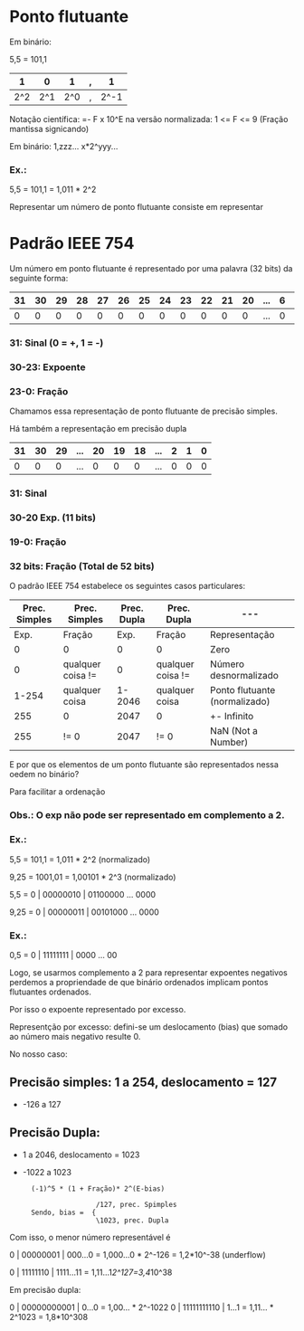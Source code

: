 # Ponto flutuante

Em binário:

5,5 = 101,1

1|0|1|,|1
--|--|--|--|--
2^2|2^1|2^0|,|2^-1

Notação científica: =- F x 10^E na versão normalizada: 1 <= F <= 9 (Fração mantissa signicando)

Em binário: 1,zzz... x*2^yyy...

### Ex.: 

5,5 = 101,1 = 1,011 * 2^2

Representar um número de ponto flutuante  consiste em representar

# Padrão IEEE 754

Um número em ponto flutuante é representado por uma palavra (32 bits) da seguinte forma:

31|30|29|28|27|26|25|24|23|22|21|20|...|6|5|4|3|2|1|0
--|--|--|--|--|--|--|--|--|--|--|--|--|--|--|--|--|--|--|--
0|0|0|0|0|0|0|0|0|0|0|0|...|0|0|0|0|0|0|0

### 31: Sinal (0 = +, 1 = -)
### 30-23: Expoente
### 23-0: Fração

Chamamos essa representação de ponto flutuante de precisão simples.

Há também a representação em precisão dupla

31|30|29|...|20|19|18|...|2|1|0
--|--|--|--|--|--|--|--|--|--|--
0|0|0|...|0|0|0|...|0|0|0

### 31: Sinal
### 30-20 Exp. (11 bits)
### 19-0: Fração
### 32 bits: Fração (Total de 52 bits)

O padrão IEEE 754 estabelece os seguintes casos particulares:

Prec. Simples|Prec. Simples|Prec. Dupla|Prec. Dupla|---
--|--|--|--|--
Exp. |Fração| Exp. |Fração| Representação
0|0|0|0|Zero
0|qualquer coisa !=|0|qualquer coisa !=|Número desnormalizado
1-254|qualquer coisa|1-2046|qualquer coisa|Ponto flutuante (normalizado)
255|0|2047|0|+- Infinito
255|!= 0|2047|!= 0|NaN (Not a Number)

E por que os elementos de um ponto flutuante são representados nessa oedem no binário?

Para facilitar a ordenação

### Obs.: O exp não pode ser representado em complemento a 2.

### Ex.:

5,5 = 101,1 = 1,011 * 2^2 (normalizado)

9,25 = 1001,01 = 1,00101 * 2^3 (normalizado)

5,5 = 0 | 00000010 | 01100000 ... 0000

9,25 = 0 | 00000011 | 00101000 ... 0000

### Ex.: 

0,5 = 0 | 11111111 | 0000 ... 00

Logo, se usarmos complemento a 2 para representar expoentes negativos perdemos a propriendade de que binário ordenados implicam pontos flutuantes ordenados.

Por isso o expoente representado por excesso.

Representção por excesso: defini-se um deslocamento (bias) que somado ao número mais negativo resulte 0.

No nosso caso:

## Precisão simples: 1 a 254, deslocamento = 127
- -126 a 127

## Precisão Dupla: 
- 1 a 2046, deslocamento = 1023
- -1022 a 1023

        (-1)^5 * (1 + Fração)* 2^(E-bias)

                        /127, prec. Spimples
        Sendo, bias =  {
                        \1023, prec. Dupla

Com isso, o menor número representável é

0 | 00000001 | 000...0 = 1,000...0 * 2^-126 = 1,2*10^-38 (underflow)

0 | 11111110 | 1111...11 = 1,11...1*2^127=3,4*10^38

Em precisão dupla:

0 | 00000000001 | 0...0 = 1,00... * 2^-1022
0 | 11111111110 | 1...1 = 1,11... * 2^1023 = 1,8*10^308
